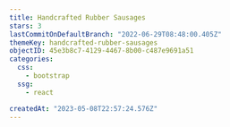 ```yaml
---
title: Handcrafted Rubber Sausages
stars: 3
lastCommitOnDefaultBranch: "2022-06-29T08:48:00.405Z"
themeKey: handcrafted-rubber-sausages
objectID: 45e3b8c7-4129-4467-8b00-c487e9691a51
categories:
  css:
    - bootstrap
  ssg:
    - react

createdAt: "2023-05-08T22:57:24.576Z"
---
```

